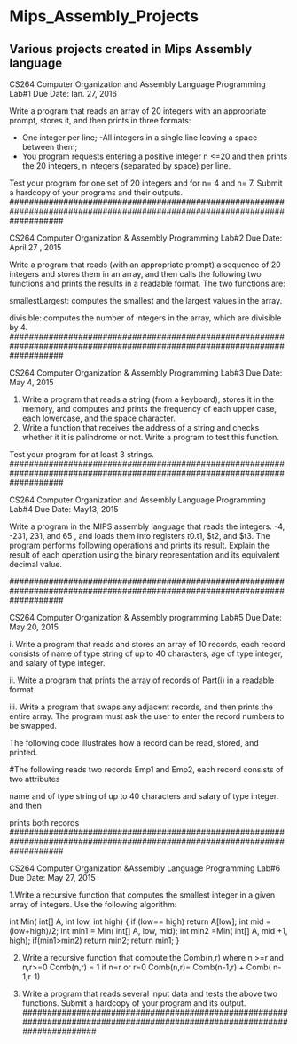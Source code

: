 # Mips_Assembly_Projects
Various projects created in Mips Assembly language
---------------------------------------------------------------------------------------------------------------------------

CS264 Computer Organization and Assembly Language Programming         Lab#1
Due Date:  Ian. 27, 2016

Write a program that reads an array of 20 integers with an appropriate prompt, stores it, and then prints in three formats:
- One integer per line; 
-All integers in a single line leaving a space between them;
- You program requests entering a positive integer n <=20 and then prints the 20 integers, n integers (separated by space) per line.

Test your program for one set of 20 integers and for n= 4 and n= 7. Submit a hardcopy of your programs and their outputs. 
###########################################################################################################################

CS264 Computer Organization & Assembly Programming               Lab#2
Due Date: April 27 , 2015

Write a program that reads (with an appropriate prompt) a sequence of 20  integers and stores them in an array, and then calls the following two functions and prints the results in a readable format. The two functions are: 

smallestLargest:  computes the smallest and the largest values in the array. 

divisible: computes the number of integers in the array, which are divisible by 4. 
###########################################################################################################################

CS264 Computer Organization & Assembly Programming             Lab#3
Due Date: May 4, 2015 

1. Write a program that reads a string (from a keyboard), stores it in the memory, and computes and prints the frequency of each upper case, each lowercase, and the space character. 
2. Write a function that receives the address of a string and checks whether it it is palindrome or not. Write a program to test this function.

Test your program for at least 3 strings.
###########################################################################################################################

CS264 Computer Organization and Assembly Language Programming          Lab#4 
Due Date:  May13, 2015

Write a program in the MIPS assembly language that reads the integers:  -4, -231, 
231, and 65 , and loads them into registers $t0.$t1, $t2, and $t3.  The program performs following operations and prints its result.  Explain the result of each operation using the binary representation and its equivalent decimal value.

###########################################################################################################################

CS264 Computer Organization & Assembly programming         Lab#5
Due Date: May 20, 2015

i. Write a program that reads and stores an array of 10 records, each record consists of name of type string of up to 40 characters, age of type integer, and salary of type integer.

 ii. Write a program that prints the array of records of Part(i) in a readable format

iii. Write a program that swaps any adjacent records, and then prints the entire array. The program must ask the user to enter the record numbers to be swapped.  

The following code illustrates how a record can be read, stored, and printed.

#The following reads two records Emp1 and Emp2, each record consists of two attributes 

name and of type string of up to 40 characters and salary of type integer. and then 

prints both records
###########################################################################################################################

CS264 Computer Organization &Assembly Language Programming             Lab#6
Due Date:  May 27, 2015

1.Write a recursive function that computes the smallest integer in a given array of integers.
Use the following algorithm:

int Min( int[] A, int low, int high)
{   if (low== high) return A[low];
     int mid = (low+high)/2;
     int  min1 = Min( int[] A, low, mid);
     int   min2 =Min( int[] A, mid +1, high);
     if(min1>min2) return min2;
     return min1;
}

2. Write a recursive function that compute the Comb(n,r)  where n >=r and n,r>=0
    Comb(n,r) = 1  if n=r or r=0
    Comb(n,r)= Comb(n-1,r) + Comb( n-1,r-1)

3. Write a program that reads several input data and tests the above two functions. Submit a hardcopy of your program and its output.
###########################################################################################################################











